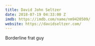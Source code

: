 ```yaml
---
title: David John Seltzer
date: 2018-07-19 04:33:00 Z
imdb: https://imdb.com/name/nm9420509/
website: https://davidseltzer.com/
---
```


Borderline frat guy